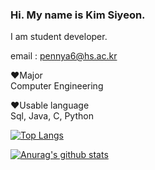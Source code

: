 

### Hi. My name is Kim Siyeon.  
I am student developer.   

email : pennya6@hs.ac.kr

:heart:Major\
Computer Engineering

:heart:Usable language\
Sql, Java, C, Python

[![Top Langs](https://github-readme-stats.vercel.app/api/top-langs/?username=pennya6&layout=compact)](https://github.com/anuraghazra/github-readme-stats)



[![Anurag's github stats](https://github-readme-stats.vercel.app/api?username=pennya6)](https://github.com/anuraghazra/github-readme-stats)
